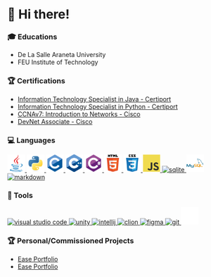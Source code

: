 # 👋 Hi there! 
### 🎓 Educations 
- De La Salle Araneta University
- FEU Institute of Technology

### 🏆 Certifications
- <a href="https://www.credly.com/badges/f2355d50-390e-4535-b15b-08163ec493ad" target="_blank" rel="noreferrer">Information Technology Specialist in Java - Certiport </a>
- <a href="https://www.credly.com/badges/36949a25-3565-4135-b414-9477dc22ada2" target="_blank" rel="noreferrer">Information Technology Specialist in Python - Certiport </a>
- <a href="https://www.credly.com/badges/8a82c881-038f-4b15-b9e6-c5fc62cc94fa" target="_blank" rel="noreferrer">CCNAv7: Introduction to Networks - Cisco </a>
- <a href="https://www.credly.com/badges/6ba4d0c9-9590-4e57-aa85-1e6f3410dc4a" target="_blank" rel="noreferrer">DevNet Associate - Cisco </a>

### 💻 Languages
<p align="left"> 
  <a href="https://www.java.com" target="_blank" rel="noreferrer"> <img src="https://raw.githubusercontent.com/devicons/devicon/master/icons/java/java-original.svg" alt="java" width="40" height="40"/> </a> 
  <a href="https://www.python.org" target="_blank" rel="noreferrer"> <img src="https://raw.githubusercontent.com/devicons/devicon/master/icons/python/python-original.svg" alt="python" width="40" height="40"/> </a> 
  <a href="https://www.cprogramming.com/" target="_blank" rel="noreferrer"> <img src="https://raw.githubusercontent.com/devicons/devicon/master/icons/c/c-original.svg" alt="c" width="40" height="40"/> </a> 
  <a href="https://www.w3schools.com/cpp/" target="_blank" rel="noreferrer"> <img src="https://raw.githubusercontent.com/devicons/devicon/master/icons/cplusplus/cplusplus-original.svg" alt="cplusplus" width="40" height="40"/> </a> 
  <a href="https://www.w3schools.com/cs/" target="_blank" rel="noreferrer"> <img src="https://raw.githubusercontent.com/devicons/devicon/master/icons/csharp/csharp-original.svg" alt="csharp" width="40" height="40"/> </a> 
  <a href="https://www.w3.org/html/" target="_blank" rel="noreferrer"> <img src="https://raw.githubusercontent.com/devicons/devicon/master/icons/html5/html5-original-wordmark.svg" alt="html5" width="40" height="40"/> </a> 
  <a href="https://www.w3schools.com/css/" target="_blank" rel="noreferrer"> <img src="https://raw.githubusercontent.com/devicons/devicon/master/icons/css3/css3-original-wordmark.svg" alt="css3" width="40" height="40"/> </a> 
  <a href="https://developer.mozilla.org/en-US/docs/Web/JavaScript" target="_blank" rel="noreferrer"> <img src="https://raw.githubusercontent.com/devicons/devicon/master/icons/javascript/javascript-original.svg" alt="javascript" width="40" height="40"/> </a> 
  <a href="https://www.sqlite.org/" target="_blank" rel="noreferrer"> <img src="https://www.vectorlogo.zone/logos/sqlite/sqlite-icon.svg" alt="sqlite" width="40" height="40"/> </a>
  <a href="https://www.mysql.com/" target="_blank" rel="noreferrer"> <img src="https://raw.githubusercontent.com/devicons/devicon/master/icons/mysql/mysql-original-wordmark.svg" alt="mysql" width="40" height="40"/> </a>
  <a href="https://www.markdownguide.org/" target="_blank" rel="noreferrer"> <img src="https://d33wubrfki0l68.cloudfront.net/f1f475a6fda1c2c4be4cac04033db5c3293032b4/513a4/assets/images/markdown-mark-white.svg" alt="markdown" width="40" height="40"/> </a>
</p>

### 🔧 Tools
<p align="left"> 
  <a href="https://visualstudio.microsoft.com/" target="_blank" rel="noreferrer"> <img src="https://upload.wikimedia.org/wikipedia/commons/9/9a/Visual_Studio_Code_1.35_icon.svg" alt="visual studio code" width="40" height="40"/> </a> 
  <a href="https://unity.com/" target="_blank" rel="noreferrer"> <img src="https://www.vectorlogo.zone/logos/unity3d/unity3d-icon.svg" alt="unity" width="40" height="40"/> </a> 
  <a href="https://www.jetbrains.com/idea/" target="_blank" rel="noreferrer"> <img src="https://upload.wikimedia.org/wikipedia/commons/9/9c/IntelliJ_IDEA_Icon.svg" alt="intellij" width="40" height="40"/> </a>
  <a href="https://www.jetbrains.com/clion/" target="_blank" rel="noreferrer"> <img src="https://upload.wikimedia.org/wikipedia/commons/6/62/Clion.svg" alt="clion" width="40" height="40"/> </a>
  <a href="https://www.figma.com/" target="_blank" rel="noreferrer"> <img src="https://www.vectorlogo.zone/logos/figma/figma-icon.svg" alt="figma" width="40" height="40"/> </a>
  <a href="https://git-scm.com/" target="_blank" rel="noreferrer"> <img src="https://git-scm.com/images/logos/downloads/Git-Icon-1788C.svg" alt="git" width="40" height="40"/> </a>
  <a href="https://github.com/" target="_blank" rel="noreferrer"> <img src="github.png" alt="github" width="40" height="40"/> </a>
</p>

### 🏆 Personal/Commissioned Projects
- <a href="https://ease-portfolio.netlify.app/" target="_blank" rel="noreferrer">Ease Portfolio </a>
- <a href="https://github.com/kylekce/Credit-Card-Validation-Systems/" target="_blank" rel="noreferrer">Ease Portfolio </a>
